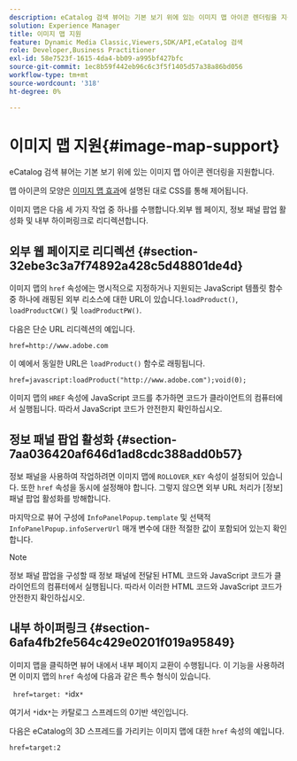 ```yaml
---
description: eCatalog 검색 뷰어는 기본 보기 위에 있는 이미지 맵 아이콘 렌더링을 지원합니다.
solution: Experience Manager
title: 이미지 맵 지원
feature: Dynamic Media Classic,Viewers,SDK/API,eCatalog 검색
role: Developer,Business Practitioner
exl-id: 58e7523f-1615-4da4-bb09-a995bf427bfc
source-git-commit: 1ec8b59f442eb96c6c3f5f1405d57a38a86bd056
workflow-type: tm+mt
source-wordcount: '318'
ht-degree: 0%

---
```


# 이미지 맵 지원{#image-map-support}

eCatalog 검색 뷰어는 기본 보기 위에 있는 이미지 맵 아이콘 렌더링을 지원합니다.

맵 아이콘의 모양은 [이미지 맵 효과](../../c-html5-s7-aem-asset-viewers/c-html5-20-ecatalog-viewer-about/c-html5-20-ecatalog-viewer-customizingviewer/r-html5-ecatalog-viewer-20-customize-imagemapeffect.md#reference-261df27d1ed145c882b26b88e33a0289)에 설명된 대로 CSS를 통해 제어됩니다.

이미지 맵은 다음 세 가지 작업 중 하나를 수행합니다.외부 웹 페이지, 정보 패널 팝업 활성화 및 내부 하이퍼링크로 리디렉션합니다.

## 외부 웹 페이지로 리디렉션 {#section-32ebe3c3a7f74892a428c5d48801de4d}

이미지 맵의 `href` 속성에는 명시적으로 지정하거나 지원되는 JavaScript 템플릿 함수 중 하나에 래핑된 외부 리소스에 대한 URL이 있습니다.`loadProduct()`, `loadProductCW()` 및 `loadProductPW()`.

다음은 단순 URL 리디렉션의 예입니다.

`href=http://www.adobe.com`

이 예에서 동일한 URL은 `loadProduct()` 함수로 래핑됩니다.

`href=javascript:loadProduct("http://www.adobe.com");void(0);`

이미지 맵의 `HREF` 속성에 JavaScript 코드를 추가하면 코드가 클라이언트의 컴퓨터에서 실행됩니다. 따라서 JavaScript 코드가 안전한지 확인하십시오.

## 정보 패널 팝업 활성화 {#section-7aa036420af646d1ad8cdc388add0b57}

정보 패널을 사용하여 작업하려면 이미지 맵에 `ROLLOVER_KEY` 속성이 설정되어 있습니다. 또한 `href` 속성을 동시에 설정해야 합니다. 그렇지 않으면 외부 URL 처리가 [정보] 패널 팝업 활성화를 방해합니다.

마지막으로 뷰어 구성에 `InfoPanelPopup.template` 및 선택적 `InfoPanelPopup.infoServerUrl` 매개 변수에 대한 적절한 값이 포함되어 있는지 확인합니다.

>[!NOTE]
>
>정보 패널 팝업을 구성할 때 정보 패널에 전달된 HTML 코드와 JavaScript 코드가 클라이언트의 컴퓨터에서 실행됩니다. 따라서 이러한 HTML 코드와 JavaScript 코드가 안전한지 확인하십시오.

## 내부 하이퍼링크 {#section-6afa4fb2fe564c429e0201f019a95849}

이미지 맵을 클릭하면 뷰어 내에서 내부 페이지 교환이 수행됩니다. 이 기능을 사용하려면 이미지 맵의 `href` 속성에 다음과 같은 특수 형식이 있습니다.

` href=target: *`idx`*`

여기서 `*`idx`*`는 카탈로그 스프레드의 0기반 색인입니다.

다음은 eCatalog의 3D 스프레드를 가리키는 이미지 맵에 대한 `href` 속성의 예입니다.

`href=target:2`

